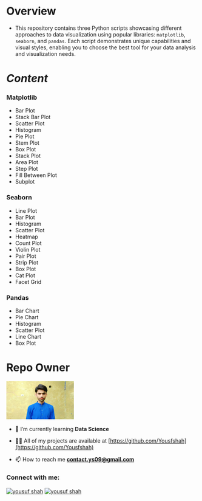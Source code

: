# Overview

- This repository contains three Python scripts showcasing different approaches to data visualization using popular libraries: `matplotlib`, `seaborn`, and `pandas`. Each script demonstrates unique capabilities and visual styles, enabling you to choose the best tool for your data analysis and visualization needs.
  
# ***Content***
### **Matplotlib**

- Bar Plot
- Stack Bar Plot
- Scatter Plot
- Histogram
- Pie Plot
- Stem Plot
- Box Plot
- Stack Plot
- Area Plot
- Step Plot
- Fill Between Plot
- Subplot

### **Seaborn**

- Line Plot
- Bar Plot
- Histogram
- Scatter Plot
- Heatmap
- Count Plot
- Violin Plot
- Pair Plot
- Strip Plot
- Box Plot
- Cat Plot
- Facet Grid

### **Pandas**

- Bar Chart
- Pie Chart
- Histogram
- Scatter Plot
- Line Chart
- Box Plot

# Repo Owner

<img  alt="Owner Pic" src="yousuf_shah.jpg" height="100px">

- 🌱 I’m currently learning **Data Science**

- 👨‍💻 All of my projects are available at [https://github.com/Yousfshah](https://github.com/Yousfshah)

- 📫 How to reach me **contact.ys09@gmail.com**

<h3 align="left">Connect with me:</h3>
<p align="left">
<a href="https://www.linkedin.com/in/yousuf-shah-7ba9492b4/" target="blank"><img align="center" src="https://raw.githubusercontent.com/rahuldkjain/github-profile-readme-generator/master/src/images/icons/Social/linked-in-alt.svg" alt="yousuf shah" height="30" width="40" /></a>
<a href="https://www.kaggle.com/yousufshah" target="blank"><img align="center" src="https://raw.githubusercontent.com/rahuldkjain/github-profile-readme-generator/master/src/images/icons/Social/kaggle.svg" alt="yousuf shah" height="30" width="40" /></a>
</p>